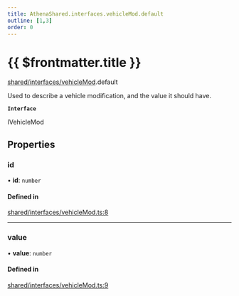 ```yaml
---
title: AthenaShared.interfaces.vehicleMod.default
outline: [1,3]
order: 0
---
```


# {{ $frontmatter.title }}


[shared/interfaces/vehicleMod](../modules/shared_interfaces_vehicleMod.md).default

Used to describe a vehicle modification, and the value it should have.

**`Interface`**

IVehicleMod

## Properties

### id

• **id**: `number`

#### Defined in

[shared/interfaces/vehicleMod.ts:8](https://github.com/Stuyk/altv-athena/blob/70801b3/src/core/shared/interfaces/vehicleMod.ts#L8)

___

### value

• **value**: `number`

#### Defined in

[shared/interfaces/vehicleMod.ts:9](https://github.com/Stuyk/altv-athena/blob/70801b3/src/core/shared/interfaces/vehicleMod.ts#L9)
